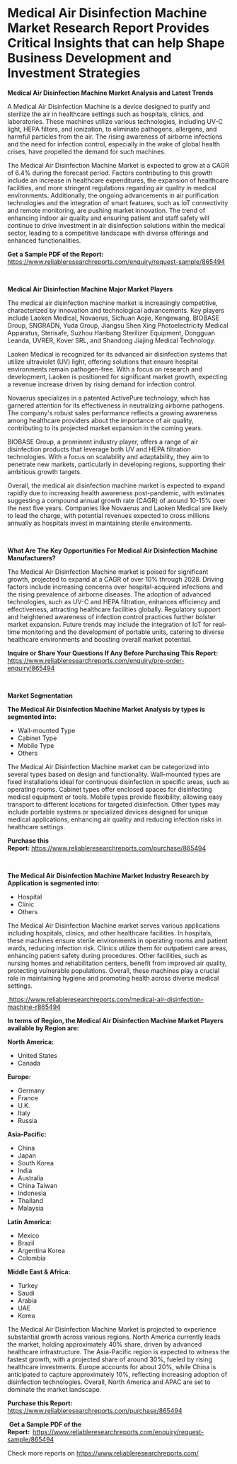 <p><h1>Medical Air Disinfection Machine Market Research Report Provides Critical Insights that can help Shape Business Development and Investment Strategies</h1></p><p><strong>Medical Air Disinfection Machine Market Analysis and Latest Trends</strong></p>
<p><p>A Medical Air Disinfection Machine is a device designed to purify and sterilize the air in healthcare settings such as hospitals, clinics, and laboratories. These machines utilize various technologies, including UV-C light, HEPA filters, and ionization, to eliminate pathogens, allergens, and harmful particles from the air. The rising awareness of airborne infections and the need for infection control, especially in the wake of global health crises, have propelled the demand for such machines.</p><p>The Medical Air Disinfection Machine Market is expected to grow at a CAGR of 6.4% during the forecast period. Factors contributing to this growth include an increase in healthcare expenditures, the expansion of healthcare facilities, and more stringent regulations regarding air quality in medical environments. Additionally, the ongoing advancements in air purification technologies and the integration of smart features, such as IoT connectivity and remote monitoring, are pushing market innovation. The trend of enhancing indoor air quality and ensuring patient and staff safety will continue to drive investment in air disinfection solutions within the medical sector, leading to a competitive landscape with diverse offerings and enhanced functionalities.</p></p>
<p><strong>Get a Sample PDF of the Report:&nbsp;</strong> <a href="https://www.reliableresearchreports.com/enquiry/request-sample/865494?utm_campaign=2657&utm_medium=2&utm_source=Github&utm_content=ia&utm_term=04032025&utm_id=medical-air-disinfection-machine">https://www.reliableresearchreports.com/enquiry/request-sample/865494</a></p>
<p>&nbsp;</p>
<p><strong>Medical Air Disinfection Machine Major Market Players</strong></p>
<p><p>The medical air disinfection machine market is increasingly competitive, characterized by innovation and technological advancements. Key players include Laoken Medical, Novaerus, Sichuan Aojie, Kengewang, BIOBASE Group, SNGRADN, Yuda Group, Jiangsu Shen Xing Photoelectricity Medical Apparatus, Sterisafe, Suzhou Hanbang Sterilizer Equipment, Dongguan Leanda, UVRER, Kover SRL, and Shandong Jiajing Medical Technology.</p><p>Laoken Medical is recognized for its advanced air disinfection systems that utilize ultraviolet (UV) light, offering solutions that ensure hospital environments remain pathogen-free. With a focus on research and development, Laoken is positioned for significant market growth, expecting a revenue increase driven by rising demand for infection control.</p><p>Novaerus specializes in a patented ActivePure technology, which has garnered attention for its effectiveness in neutralizing airborne pathogens. The company's robust sales performance reflects a growing awareness among healthcare providers about the importance of air quality, contributing to its projected market expansion in the coming years.</p><p>BIOBASE Group, a prominent industry player, offers a range of air disinfection products that leverage both UV and HEPA filtration technologies. With a focus on scalability and adaptability, they aim to penetrate new markets, particularly in developing regions, supporting their ambitious growth targets.</p><p>Overall, the medical air disinfection machine market is expected to expand rapidly due to increasing health awareness post-pandemic, with estimates suggesting a compound annual growth rate (CAGR) of around 10-15% over the next five years. Companies like Novaerus and Laoken Medical are likely to lead the charge, with potential revenues expected to cross millions annually as hospitals invest in maintaining sterile environments.</p></p>
<p>&nbsp;</p>
<p><strong>What Are The Key Opportunities For Medical Air Disinfection Machine Manufacturers?</strong></p>
<p><p>The Medical Air Disinfection Machine market is poised for significant growth, projected to expand at a CAGR of over 10% through 2028. Driving factors include increasing concerns over hospital-acquired infections and the rising prevalence of airborne diseases. The adoption of advanced technologies, such as UV-C and HEPA filtration, enhances efficiency and effectiveness, attracting healthcare facilities globally. Regulatory support and heightened awareness of infection control practices further bolster market expansion. Future trends may include the integration of IoT for real-time monitoring and the development of portable units, catering to diverse healthcare environments and boosting overall market potential.</p></p>
<p><strong>Inquire or Share Your Questions If Any Before Purchasing This Report:</strong> <a href="https://www.reliableresearchreports.com/enquiry/pre-order-enquiry/865494?utm_campaign=2657&utm_medium=2&utm_source=Github&utm_content=ia&utm_term=04032025&utm_id=medical-air-disinfection-machine">https://www.reliableresearchreports.com/enquiry/pre-order-enquiry/865494</a></p>
<p>&nbsp;</p>
<p><strong>Market Segmentation</strong></p>
<p><strong>The Medical Air Disinfection Machine Market Analysis by types is segmented into:</strong></p>
<p><ul><li>Wall-mounted Type</li><li>Cabinet Type</li><li>Mobile Type</li><li>Others</li></ul></p>
<p><p>The Medical Air Disinfection Machine market can be categorized into several types based on design and functionality. Wall-mounted types are fixed installations ideal for continuous disinfection in specific areas, such as operating rooms. Cabinet types offer enclosed spaces for disinfecting medical equipment or tools. Mobile types provide flexibility, allowing easy transport to different locations for targeted disinfection. Other types may include portable systems or specialized devices designed for unique medical applications, enhancing air quality and reducing infection risks in healthcare settings.</p></p>
<p><strong>Purchase this Report:&nbsp;</strong><a href="https://www.reliableresearchreports.com/purchase/865494?utm_campaign=2657&utm_medium=2&utm_source=Github&utm_content=ia&utm_term=04032025&utm_id=medical-air-disinfection-machine">https://www.reliableresearchreports.com/purchase/865494</a></p>
<p>&nbsp;</p>
<p><strong>The Medical Air Disinfection Machine Market Industry Research by Application is segmented into:</strong></p>
<p><ul><li>Hospital</li><li>Clinic</li><li>Others</li></ul></p>
<p><p>The Medical Air Disinfection Machine market serves various applications including hospitals, clinics, and other healthcare facilities. In hospitals, these machines ensure sterile environments in operating rooms and patient wards, reducing infection risk. Clinics utilize them for outpatient care areas, enhancing patient safety during procedures. Other facilities, such as nursing homes and rehabilitation centers, benefit from improved air quality, protecting vulnerable populations. Overall, these machines play a crucial role in maintaining hygiene and promoting health across diverse medical settings.</p></p>
<p><a href="https://www.reliableresearchreports.com/medical-air-disinfection-machine-r865494?utm_campaign=2657&utm_medium=2&utm_source=Github&utm_content=ia&utm_term=04032025&utm_id=medical-air-disinfection-machine">&nbsp;https://www.reliableresearchreports.com/medical-air-disinfection-machine-r865494</a></p>
<p><strong>In terms of Region, the Medical Air Disinfection Machine Market Players available by Region are:</strong></p>
<p>
    <p> <strong> North America: </strong>
        <ul>
            <li>United States</li>
            <li>Canada</li>
        </ul>
        </p> 
    <p> <strong> Europe: </strong>
        <ul>
            <li>Germany</li>
            <li>France</li>
            <li>U.K.</li>
            <li>Italy</li>
            <li>Russia</li>
        </ul>
        </p> 
    <p> <strong> Asia-Pacific: </strong>
        <ul>
            <li>China</li>
            <li>Japan</li>
            <li>South Korea</li>
            <li>India</li>
            <li>Australia</li>
            <li>China Taiwan</li>
            <li>Indonesia</li>
            <li>Thailand</li>
            <li>Malaysia</li>
        </ul>
        </p> 
    <p> <strong> Latin America: </strong>
        <ul>
            <li>Mexico</li>
            <li>Brazil</li>
            <li>Argentina Korea</li>
            <li>Colombia</li>
        </ul>
        </p> 
    <p> <strong> Middle East & Africa: </strong>
        <ul>
            <li>Turkey</li>
            <li>Saudi</li>
            <li>Arabia</li>
            <li>UAE</li>
            <li>Korea</li>
        </ul>
    </p>
    </p>
<p><p>The Medical Air Disinfection Machine Market is projected to experience substantial growth across various regions. North America currently leads the market, holding approximately 40% share, driven by advanced healthcare infrastructure. The Asia-Pacific region is expected to witness the fastest growth, with a projected share of around 30%, fueled by rising healthcare investments. Europe accounts for about 20%, while China is anticipated to capture approximately 10%, reflecting increasing adoption of disinfection technologies. Overall, North America and APAC are set to dominate the market landscape.</p></p>
<p><strong>Purchase this Report: </strong><a href="https://www.reliableresearchreports.com/purchase/865494?utm_campaign=2657&utm_medium=2&utm_source=Github&utm_content=ia&utm_term=04032025&utm_id=medical-air-disinfection-machine">https://www.reliableresearchreports.com/purchase/865494</a></p>
<p>&nbsp;<strong>Get a Sample PDF of the Report:&nbsp;&nbsp;</strong><a href="https://www.reliableresearchreports.com/enquiry/request-sample/865494?utm_campaign=2657&utm_medium=2&utm_source=Github&utm_content=ia&utm_term=04032025&utm_id=medical-air-disinfection-machine">https://www.reliableresearchreports.com/enquiry/request-sample/865494</a></p>
<p><strong></strong></p>
<p>Check more reports on <a href="https://www.reliableresearchreports.com/?utm_campaign=2657&utm_medium=2&utm_source=Github&utm_content=ia&utm_term=04032025&utm_id=medical-air-disinfection-machine">https://www.reliableresearchreports.com/</a></p>